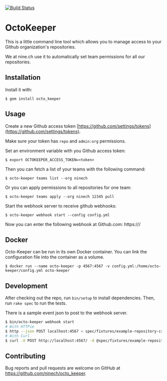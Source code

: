 [![Build Status](https://travis-ci.org/ninech/octo_keeper.svg?branch=master)](https://travis-ci.org/ninech/octo_keeper)

# OctoKeeper

This is a little command line tool which allows you to manage access to your Github organization's repositories.

We at nine.ch use it to automatically set team permissions for all our repositories.

## Installation

Install it with:

    $ gem install octo_keeper

## Usage

Create a new Github access token [https://github.com/settings/tokens](https://github.com/settings/tokens).

Make sure your token has `repo` and `admin:org` permissions.

Set an environment variable with you Github access token:

    $ export OCTOKEEPER_ACCESS_TOKEN=<token>

Then you can fetch a list of your teams with the following command:

    $ octo-keeper teams list --org ninech

Or you can apply permissions to all repositories for one team:

    $ octo-keeper teams apply --org ninech 12345 pull

Start the webhook server to receive github webhooks:

    $ octo-keeper webhook start --config config.yml

Now you can enter the following webhook at Github.com: https://<hostname>/

## Docker

Octo-Keeper can be run in its own Docker container. You can link the configuration file into the container as a volume.

    $ docker run --name octo-keeper -p 4567:4567 -v config.yml:/home/octo-keeper/config.yml octo-keeper

## Development

After checking out the repo, run `bin/setup` to install dependencies. Then, run `rake spec` to run the tests.

There is a sample event json to post to the webhook server.

```sh
$ bin/octo-keeper webhook start
# With HTTPie
$ http --json POST localhost:4567 < spec/fixtures/example-repository-create-event.json
# With Curl
$ curl -X POST http://localhost:4567/ -d @spec/fixtures/example-repository-create-event --header "Content-Type: application/json"
```

## Contributing

Bug reports and pull requests are welcome on GitHub at https://github.com/ninech/octo_keeper.
